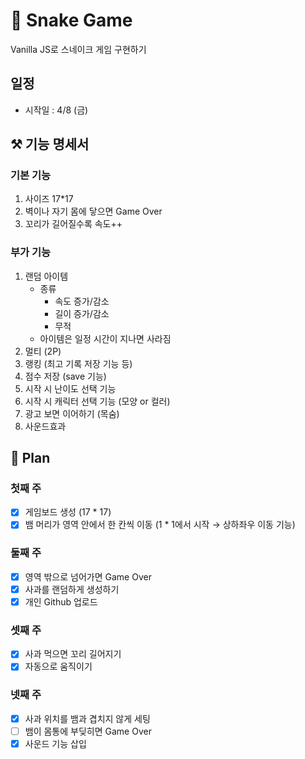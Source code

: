 # 🐍 Snake Game

Vanilla JS로 스네이크 게임 구현하기

## 일정

- 시작일 : 4/8 (금)

## ⚒ 기능 명세서

### 기본 기능

1. 사이즈 17\*17
2. 벽이나 자기 몸에 닿으면 Game Over
3. 꼬리가 길어질수록 속도++

### 부가 기능

1. 랜덤 아이템
   - 종류
     - 속도 증가/감소
     - 길이 증가/감소
     - 무적
   - 아이템은 일정 시간이 지나면 사라짐
2. 멀티 (2P)
3. 랭킹 (최고 기록 저장 기능 등)
4. 점수 저장 (save 기능)
5. 시작 시 난이도 선택 기능
6. 시작 시 캐릭터 선택 기능 (모양 or 컬러)
7. 광고 보면 이어하기 (목숨)
8. 사운드효과

## 📐 Plan

### 첫째 주

- [x] 게임보드 생성 (17 \* 17)
- [x] 뱀 머리가 영역 안에서 한 칸씩 이동 (1 \* 1에서 시작 → 상하좌우 이동 기능)

### 둘째 주

- [x] 영역 밖으로 넘어가면 Game Over
- [x] 사과를 랜덤하게 생성하기
- [x] 개인 Github 업로드

### 셋째 주

- [x] 사과 먹으면 꼬리 길어지기
- [x] 자동으로 움직이기

### 넷째 주

- [x] 사과 위치를 뱀과 겹치지 않게 세팅
- [ ] 뱀이 몸통에 부딪히면 Game Over
- [x] 사운드 기능 삽입
